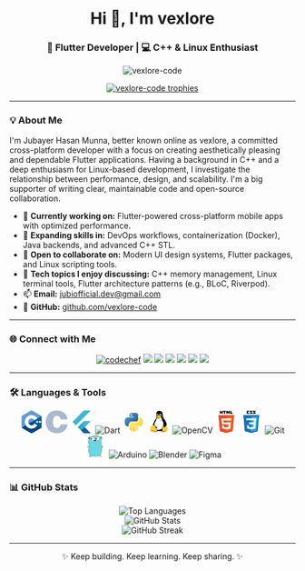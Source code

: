 <h1 align="center">Hi 👋, I'm vexlore</h1>
<h3 align="center">🚀 Flutter Developer | 💻 C++ & Linux Enthusiast</h3>

<p align="center">
  <img src="https://komarev.com/ghpvc/?username=vexlore-code&label=Profile%20views&color=0e75b6&style=flat" alt="vexlore-code" />
</p>

<p align="center">
  <a href="https://github.com/ryo-ma/github-profile-trophy">
    <img src="https://github-profile-trophy.vercel.app/?username=vexlore-code&theme=onedark&no-frame=true&margin-w=5" alt="vexlore-code trophies" />
  </a>
</p>

---

### 💡 About Me
<p>
  I'm Jubayer Hasan Munna, better known online as vexlore, a committed cross-platform developer with a focus on creating aesthetically pleasing and dependable Flutter applications. Having a background in C++ and a deep enthusiasm for Linux-based development, I investigate the relationship between performance, design, and scalability. I'm a big supporter of writing clear, maintainable code and open-source collaboration.
</p>

<ul>
  <li>🔭 <strong>Currently working on:</strong> Flutter-powered cross-platform mobile apps with optimized performance.</li>
  <li>🌱 <strong>Expanding skills in:</strong> DevOps workflows, containerization (Docker), Java backends, and advanced C++ STL.</li>
  <li>🤝 <strong>Open to collaborate on:</strong> Modern UI design systems, Flutter packages, and Linux scripting tools.</li>
  <li>💬 <strong>Tech topics I enjoy discussing:</strong> C++ memory management, Linux terminal tools, Flutter architecture patterns (e.g., BLoC, Riverpod).</li>
  <li>📫 <strong>Email:</strong> <a href="mailto:jubiofficial.dev@gmail.com">jubiofficial.dev@gmail.com</a></li>
  <li>🐙 <strong>GitHub:</strong> <a href="https://github.com/vexlore-code">github.com/vexlore-code</a></li>
</ul>

---

### 🌐 Connect with Me
<p align="center">
  <a href="https://www.codechef.com/users/vexlore" target="blank"><img src="https://cdn.jsdelivr.net/npm/simple-icons@3.1.0/icons/codechef.svg" alt="codechef" width="30" /></a>
  <a href="https://www.hackerrank.com/vexlore" target="blank"><img src="https://raw.githubusercontent.com/rahuldkjain/github-profile-readme-generator/master/src/images/icons/Social/hackerrank.svg" width="30" /></a>
  <a href="https://codeforces.com/profile/vexlore" target="blank"><img src="https://raw.githubusercontent.com/rahuldkjain/github-profile-readme-generator/master/src/images/icons/Social/codeforces.svg" width="30" /></a>
  <a href="https://www.leetcode.com/vexlore" target="blank"><img src="https://raw.githubusercontent.com/rahuldkjain/github-profile-readme-generator/master/src/images/icons/Social/leet-code.svg" width="30" /></a>
  <a href="https://www.hackerearth.com/vexlore" target="blank"><img src="https://raw.githubusercontent.com/rahuldkjain/github-profile-readme-generator/master/src/images/icons/Social/hackerearth.svg" width="30" /></a>
  <a href="https://auth.geeksforgeeks.org/user/vexlore" target="blank"><img src="https://raw.githubusercontent.com/rahuldkjain/github-profile-readme-generator/master/src/images/icons/Social/geeks-for-geeks.svg" width="30" /></a>
  <a href="https://www.topcoder.com/members/vexlore" target="blank"><img src="https://raw.githubusercontent.com/rahuldkjain/github-profile-readme-generator/master/src/images/icons/Social/topcoder.svg" width="30" /></a>
</p>

---

### 🛠️ Languages & Tools
<p align="center">
  <img src="https://raw.githubusercontent.com/devicons/devicon/master/icons/cplusplus/cplusplus-original.svg" width="40" alt="C++" />
  <img src="https://raw.githubusercontent.com/devicons/devicon/master/icons/c/c-original.svg" width="40" alt="C" />
  <img src="https://raw.githubusercontent.com/devicons/devicon/master/icons/flutter/flutter-original.svg" width="40" alt="Flutter" />
  <img src="https://www.vectorlogo.zone/logos/dartlang/dartlang-icon.svg" width="40" alt="Dart" />
  <img src="https://raw.githubusercontent.com/devicons/devicon/master/icons/python/python-original.svg" width="40" alt="Python" />
  <img src="https://raw.githubusercontent.com/devicons/devicon/master/icons/linux/linux-original.svg" width="40" alt="Linux" />
  <img src="https://www.vectorlogo.zone/logos/opencv/opencv-icon.svg" width="40" alt="OpenCV" />
  <img src="https://raw.githubusercontent.com/devicons/devicon/master/icons/html5/html5-original-wordmark.svg" width="40" alt="HTML5" />
  <img src="https://raw.githubusercontent.com/devicons/devicon/master/icons/css3/css3-original-wordmark.svg" width="40" alt="CSS3" />
  <img src="https://www.vectorlogo.zone/logos/git-scm/git-scm-icon.svg" width="40" alt="Git" />
  <img src="https://raw.githubusercontent.com/devicons/devicon/master/icons/go/go-original.svg" width="40" alt="Go" />
  <img src="https://cdn.worldvectorlogo.com/logos/arduino-1.svg" width="40" alt="Arduino" />
  <img src="https://download.blender.org/branding/community/blender_community_badge_white.svg" width="40" alt="Blender" />
  <img src="https://www.vectorlogo.zone/logos/figma/figma-icon.svg" width="40" alt="Figma" />
</p>

---

### 📊 GitHub Stats
<p align="center">
  <img src="https://github-readme-stats.vercel.app/api/top-langs?username=vexlore-code&show_icons=true&locale=en&layout=compact" alt="Top Languages" />
  <br/>
  <img src="https://github-readme-stats.vercel.app/api?username=vexlore-code&show_icons=true&locale=en&theme=tokyonight" alt="GitHub Stats" />
  <br/>
  <img src="https://github-readme-streak-stats.herokuapp.com/?user=vexlore-code&theme=tokyonight" alt="GitHub Streak" />
</p>

---

<p align="center">✨ Keep building. Keep learning. Keep sharing. ✨</p>
